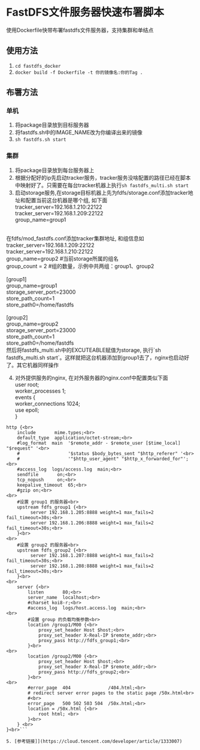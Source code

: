 # FastDFS文件服务器快速布署脚本
使用Dockerfile快带布署fastdfs文件服务器，支持集群和单结点

## 使用方法
1. `cd fastdfs_docker`
2. `docker build -f Dockerfile -t 你的镜像名:你的Tag .`

## 布署方法
### 单机
1. 将package目录放到目标服务器
2. 将fastdfs.sh中的IMAGE_NAME改为你编译出来的镜像
3. `sh fastdfs.sh start`

### 集群
1. 将package目录放到每台服务器上
2. 根据分配好的ip先启动tracker服务，tracker服务没啥配置的路径已经在脚本中映射好了。只需要在每台tracker机器上执行`sh fastdfs_multi.sh start`
3. 启动storage服务,在storage目标机器上先为fdfs/storage.conf添加tracker地址和配置当前这台机器是哪个组, 如下面<br>
    tracker_server=192.168.1.210:22122<br>
    tracker_server=192.168.1.209:22122<br>
    group_name=group1<br>
<br>
在fdfs/mod_fastdfs.conf添加tracker集群地址, 和组信息如<br>
tracker_server=192.168.1.209:22122<br>
tracker_server=192.168.1.210:22122<br>
group_name=group2                        #当前storage所属的组名<br>
group_count = 2                    #组的数量，示例中共两组：group1、group2<br>
<br>
[group1]<br>
group_name=group1<br>
storage_server_port=23000<br>
store_path_count=1<br>
store_path0=/home/fastdfs<br>
<br>
[group2]<br>
group_name=group2<br>
storage_server_port=23000<br>
store_path_count=1<br>
store_path0=/home/fastdfs<br>
然后将fastdfs_multi.sh中的EXCUTEABLE赋值为storage, 执行`sh fastdfs_multi.sh start`。这样就把这台机器添加到group1去了，nginx也启动好了。其它机器同样操作

4. 对外提供服务的nginx, 在对外服务器的nginx.conf中配置类似下面 <br>
user  root;<br>
worker_processes  1;<br>
events {<br>
    worker_connections  1024;<br>
    use epoll;<br>
}<br>
```
http {<br>
    include       mime.types;<br>
    default_type  application/octet-stream;<br>
    #log_format  main  '$remote_addr - $remote_user [$time_local] "$request" '<br>
    #                  '$status $body_bytes_sent "$http_referer" '<br>
    #                  '"$http_user_agent" "$http_x_forwarded_for"';<br>
    #access_log  logs/access.log  main;<br>
    sendfile       on;<br>
    tcp_nopush     on;<br>
    keepalive_timeout  65;<br>
    #gzip on;<br>
<br>
    #设置 group1 的服务器<br>
    upstream fdfs_group1 {<br>
         server 192.168.1.205:8888 weight=1 max_fails=2 fail_timeout=30s;<br>
         server 192.168.1.206:8888 weight=1 max_fails=2 fail_timeout=30s;<br>
    }<br>
<br>
    #设置 group2 的服务器<br>
    upstream fdfs_group2 {<br>
         server 192.168.1.207:8888 weight=1 max_fails=2 fail_timeout=30s;<br>
         server 192.168.1.208:8888 weight=1 max_fails=2 fail_timeout=30s;<br>
    }<br>
<br>
    server {<br>
        listen       80;<br>
        server_name  localhost;<br>
        #charset koi8-r;<br>
        #access_log  logs/host.access.log  main;<br>
<br>
        #设置 group 的负载均衡参数<br>
        location /group1/M00 {<br>
            proxy_set_header Host $host;<br>
            proxy_set_header X-Real-IP $remote_addr;<br>
            proxy_pass http://fdfs_group1;<br>
        }<br>
<br>
        location /group2/M00 {<br>
            proxy_set_header Host $host;<br>
            proxy_set_header X-Real-IP $remote_addr;<br>
            proxy_pass http://fdfs_group2;<br>
        }<br>
<br>
        #error_page  404              /404.html;<br>
        # redirect server error pages to the static page /50x.html<br>
        #<br>
        error_page   500 502 503 504  /50x.html;<br>
        location = /50x.html {<br>
            root html; <br>
        }<br>
    } <br>
}<br>```

5. [参考链接]](https://cloud.tencent.com/developer/article/1333007)